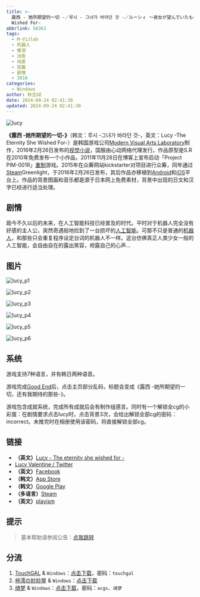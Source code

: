 ```yaml
---
title: >-
  露西 - 她所期望的一切 -／루시 - 그녀가 바라던 것 -／ルーシィ ～彼女が望んでいたもの～／Lucy -The Eternity She
  Wished For-
abbrlink: 58363
tags:
  - M-Vizlab
  - 机器人
  - 催泪
  - 治愈
  - 纯爱
  - 短篇
  - 剧情
  - 2016
categories:
  - Windows
author: 秋生GE
date: 2024-09-24 02:41:30
updated: 2024-09-24 02:41:30
---
```


![lucy](https://unpkg.com/galgame/img/lucy.webp)

**《露西 -她所期望的一切-》**（韩文：루시 -그녀가 바라던 것-，英文：Lucy -The Eternity She Wished For-）是韩国游戏公司[Modern Visual Arts Laboratory](https://zh.moegirl.org.cn/index.php?title=Modern_Visual_Arts_Laboratory&action=edit&redlink=1)制作，2016年2月26日发布的[视觉小说](https://zh.moegirl.org.cn/视觉小说)，国服由心动网络代理发行。作品原型是S.R在2010年免费发布一个小作品，2011年11月28日在博客上宣布启动「Project PIM-001R」[重制](https://zh.moegirl.org.cn/重制)游戏。2015年在众筹网站kickstarter对项目进行众筹，同年通过[Steam](https://zh.moegirl.org.cn/Steam)Greenlight，于2016年2月26日发布，其后作品亦移植到[Android](https://zh.moegirl.org.cn/Android娘)和[iOS](https://zh.moegirl.org.cn/IOS)平台上。作品的背景图画和音乐都是源于日本网上免费素材，背景中出现的日文和汉字已经进行适当处理。

<!-- more -->

## 剧情

距今不久以后的未来，在人工智能科技已经普及的时代。平时对于机器人完全没有好感的主人公，突然奇遇般地捡到了一台损坏的[人工智能](https://zh.moegirl.org.cn/人工智能)。可那不只是普通的[机器人](https://zh.moegirl.org.cn/机器人)，和那些只会重复程序设定台词的机器人不一样。这台仿佛真正人类少女一般的人工智能，会自由自在的露出笑容，袒露自己的心声…

## 图片

![lucy_p1](https://unpkg.com/galgame/img/lucy_p1.webp)

![lucy_p2](https://unpkg.com/galgame/img/lucy_p2.webp)

![lucy_p3](https://unpkg.com/galgame/img/lucy_p3.webp)

![lucy_p4](https://unpkg.com/galgame/img/lucy_p4.webp)

![lucy_p5](https://unpkg.com/galgame/img/lucy_p5.webp)

![lucy_p6](https://unpkg.com/galgame/img/lucy_p6.webp)

## 系统

游戏支持7种语言，并有韩日两种语音。

游戏完成[Good End](https://zh.moegirl.org.cn/Good_End)后，点击主页部分乱码，标题会变成《露西 -她所期望的一切，还有我期待的那些-》。

游戏包含成就系统，完成所有成就后会有制作组感言。同时有一个解锁全cg的小彩蛋：在剧情要求点击lucy时，点击背景3次，会给出解锁全部cg的密码：incorrect。未推完时在相册使用该密码，将直接解锁全部cg。

## 链接

- **（英文）**[Lucy - The eternity she wished for -](http://www.mvizlab.com/)
- [Lucy Valentine / Twitter](https://twitter.com/mvizlab)
- **（英文）**[Facebook](https://www.facebook.com/mvizlab/)
- **（韩文）**[App Store](https://itunes.apple.com/app/id1178421764)
- **（韩文）**[Google Play](https://play.google.com/store/apps/details?id=com.mvizlab.lucy.android.kr&hl=)
- **（多语言）**[Steam](https://store.steampowered.com/app/430960/?l=)
- **（英文）**[playism](https://playism.com/product/lucy-the-eternity-she-wished-for)

## 提示

> 基本帮助请参阅公告：[点我跳转](/p/announcement/)

## 分流

1. [TouchGAL](https://touchgal.net/) & `Windows`：[点击下载](https://pan.touchgal.net/s/BJ01uw)，密码：`touchgal`
2. [梓澪の妙妙屋](https://zi0.cc/) & `Windows`：[点击下载](https://zi0.cc/d/%60%E3%80%90%E5%90%88%E9%9B%86%E7%B3%BB%E5%88%97%E3%80%91/%E5%8D%97%2BGalGame%E6%B1%89%E5%8C%96%E5%8C%BA%E5%85%A8%E5%8C%BA%E8%B5%84%E6%BA%90%E5%A4%87%E4%BB%BD/1/17/%5BModer%5D%20Lucy%20-The%20Eternity%20She%20Wished%20For-%20%20%E9%9C%B2%E8%A5%BF%20-%E5%A5%B9%E6%89%80%E6%9C%9F%E6%9C%9B%E7%9A%84%E4%B8%80%E5%88%87-%20%E6%B1%89%E5%8C%96%E7%A1%AC%E7%9B%98%E7%89%88%5B%E5%AE%98%E6%96%B9%E4%B8%AD%E6%96%87%5D.zip?sign=H9flctqAiW2D6AUOBqKa92whrTtlXdHHlBj_Q4bu1og=:0)
3. [绮梦](https://acgs.one/) & `Windows`：[点击下载](https://acgs.one/game/161.html)，密码：`acgs`、`绮梦`
